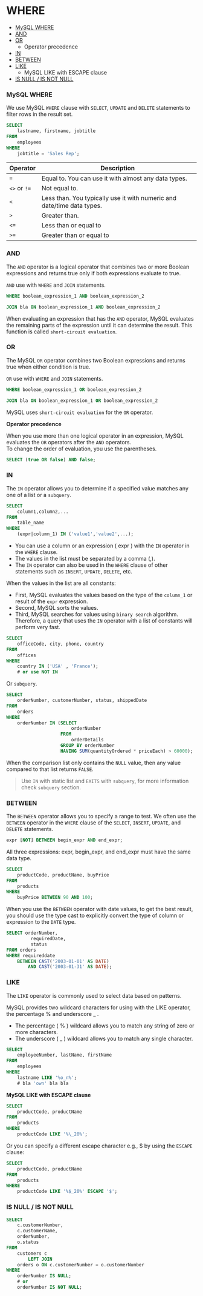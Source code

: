 # WHERE

* [MySQL WHERE](#mysql-where) <br>
* [AND](#and) <br>
* [OR](#or) <br>
    * Operator precedence
* [IN](#in) <br>
* [BETWEEN](#between) <br>
* [LIKE](#like) <br>
    * MySQL LIKE with ESCAPE clause
* [IS NULL / IS NOT NULL](#is-null--is-not-null) <br>

### MySQL WHERE
We use MySQL `WHERE` clause with `SELECT`, `UPDATE` and `DELETE` statements to filter rows in the result set.
```sql
SELECT
    lastname, firstname, jobtitle
FROM
    employees
WHERE
    jobtitle = 'Sales Rep';
```

Operator | Description
--- | --- |
`=` | Equal to. You can use it with almost any data types.
`<>` or `!=` | Not equal to.
`<` | Less than. You typically use it with numeric and date/time data types.
`>` | Greater than.
`<=` | Less than or equal to
`>=` | Greater than or equal to

### AND
The `AND` operator is a logical operator that combines two or more Boolean expressions and returns true only if both expressions evaluate to true.

`AND` use with `WHERE` and `JOIN` statements.
```sql
WHERE boolean_expression_1 AND boolean_expression_2

JOIN bla ON boolean_expression_1 AND boolean_expression_2
```
When evaluating an expression that has the `AND` operator, MySQL evaluates the remaining parts of the expression until it can determine the result. This function is called `short-circuit evaluation`.

### OR
The MySQL `OR` operator combines two Boolean expressions and returns true when either condition is true.

`OR` use with `WHERE` and `JOIN` statements.
```sql
WHERE boolean_expression_1 OR boolean_expression_2

JOIN bla ON boolean_expression_1 OR boolean_expression_2
```
MySQL uses `short-circuit evaluation` for the `OR` operator.

**Operator precedence**

When you use more than one logical operator in an expression, MySQL evaluates the `OR` operators after the `AND` operators. <br>
To change the order of evaluation, you use the parentheses.
```sql
SELECT (true OR false) AND false;
```

### IN
The `IN` operator allows you to determine if a specified value matches any one of a list or a `subquery`.
```sql
SELECT
    column1,column2,...
FROM
    table_name
WHERE
    (expr|column_1) IN ('value1','value2',...);
```
* You can use a column or an expression ( expr ) with the `IN` operator in the `WHERE` clause.
* The values in the list must be separated by a comma (,).
* The `IN` operator can also be used in the `WHERE` clause of other statements such as `INSERT`, `UPDATE`, `DELETE`, etc.

When the values in the list are all constants:

* First, MySQL evaluates the values based on the type of the `column_1` or result of the `expr` expression.
* Second, MySQL sorts the values.
* Third, MySQL searches for values using `binary search` algorithm. Therefore, a query that uses the `IN` operator with a list of constants will perform very fast.
```sql
SELECT
    officeCode, city, phone, country
FROM
    offices
WHERE
    country IN ('USA' , 'France');
    # or use NOT IN
```
Or `subquery`.
```sql
SELECT
    orderNumber, customerNumber, status, shippedDate
FROM
    orders
WHERE
    orderNumber IN (SELECT
                        orderNumber
                    FROM
                        orderDetails
                    GROUP BY orderNumber
                    HAVING SUM(quantityOrdered * priceEach) > 60000);
```
When the comparison list only contains the `NULL` value, then any value compared to that list returns `FALSE`.

> Use `IN` with static list and `EXITS` with `subquery`, for more information check `subquery` section.

### BETWEEN
The `BETWEEN` operator allows you to specify a range to test. We often use the `BETWEEN` operator in the `WHERE` clause of the `SELECT`, `INSERT`, `UPDATE`, and `DELETE` statements.
```sql
expr [NOT] BETWEEN begin_expr AND end_expr;
```
All three expressions: expr, begin_expr, and end_expr must have the same data type.
```sql
SELECT
    productCode, productName, buyPrice
FROM
    products
WHERE
    buyPrice BETWEEN 90 AND 100;
```
When you use the `BETWEEN` operator with date values, to get the best result, you should use the type cast to explicitly convert the type of column or expression to the `DATE` type.
```sql
SELECT orderNumber,
         requiredDate,
         status
FROM orders
WHERE requireddate
    BETWEEN CAST('2003-01-01' AS DATE)
        AND CAST('2003-01-31' AS DATE);
```

### LIKE
The `LIKE` operator is commonly used to select data based on patterns.

MySQL provides two wildcard characters for using with the LIKE operator, the percentage % and underscore _ .
* The percentage ( % ) wildcard allows you to match any string of zero or more characters.
* The underscore ( _ ) wildcard allows you to match any single character.
```sql
SELECT
    employeeNumber, lastName, firstName
FROM
    employees
WHERE
    lastname LIKE '%o_n%';
    # bla 'own' bla bla
```
**MySQL LIKE with ESCAPE clause**
```sql
SELECT
    productCode, productName
FROM
    products
WHERE
    productCode LIKE '%\_20%';
```
Or you can specify a different escape character e.g., $ by using the `ESCAPE` clause:
```sql
SELECT
    productCode, productName
FROM
    products
WHERE
    productCode LIKE '%$_20%' ESCAPE '$';
```

### IS NULL / IS NOT NULL
```sql
SELECT
    c.customerNumber,
    c.customerName,
    orderNumber,
    o.status
FROM
    customers c
        LEFT JOIN
    orders o ON c.customerNumber = o.customerNumber
WHERE
    orderNumber IS NULL;
    # or
    orderNumber IS NOT NULL;

```

